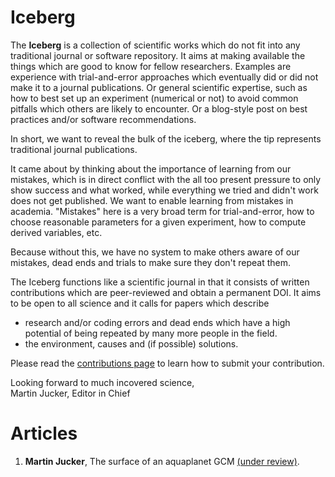 # Iceberg

The **Iceberg** is a collection of scientific works which do not fit into any traditional journal
or software repository. It aims at making available the things which are good to know for fellow
researchers. Examples are experience with trial-and-error approaches which eventually did or did not
make it to a journal publications. Or general scientific expertise, such as how to best set up an experiment
(numerical or not) to avoid common pitfalls which others are likely to encounter. Or a blog-style post on
best practices and/or software recommendations.

In short, we want to reveal the bulk of the iceberg, where the tip represents traditional journal publications.

It came about by thinking about the importance of learning from our mistakes, which is in direct conflict with the
all too present pressure to only show success and what worked, while everything we tried and didn't work does not
get published. We want to enable learning from mistakes in academia. "Mistakes" here is a very broad term for trial-and-error, how to choose reasonable parameters for a given experiment, how to compute derived variables, etc.

Because without this, we have no system to make others aware of our mistakes, dead ends and trials to make sure they
don't repeat them.

The Iceberg functions like a scientific journal in that it consists of written contributions which are peer-reviewed and obtain a permanent DOI. It aims to be open to all science and it calls for papers which describe
- research and/or coding errors and dead ends which have a high potential of being repeated by many more people in the field.
- the environment, causes and (if possible) solutions.

Please read the [contributions page](CONTRIBUTE.MD) to learn how to submit your contribution.

Looking forward to much incovered science,
</br>
Martin Jucker, Editor in Chief

# Articles

1. **Martin Jucker**, The surface of an aquaplanet GCM [(under review)](https://github.com/researc-iceberg/blob/mima_mixed_layer/papers/M_Jucker_201907/MiMA_mixed_layer.md).
